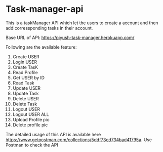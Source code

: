 # Task-manager-api

This is a taskManager API which let the users to create a account and then add corressponding tasks in their account.

Base URL of API: https://piyush-task-manager.herokuapp.com/

Following are the available feature:
1. Create USER
2. Login USER
3. Create TasK
4. Read Profile
5. Get USER by ID
6. Read Task
7. Update USER
8. Update Task
9. Delete USER
10. Delete Task
11. Logout USER
12. Logout USER ALL
13. Upload Profile pic
13. Delete profile pic

The detailed usage of this API is available here https://www.getpostman.com/collections/5ddf73ed734bad41795a.
Use Postman to check the API

